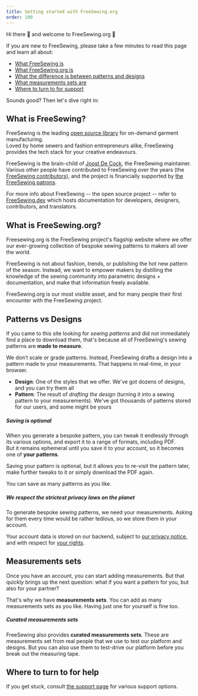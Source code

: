```yaml
---
title: Getting started with FreeSewing.org
order: 100
---
```


Hi there 👋 and welcome to FreeSewing.org 🙂  

If you are new to FreeSewing, please take a few minutes to read this page and learn all about:

- [What FreeSewing is](#what-is-freesewing)
- [What FreeSewing.org is](#what-is-freesewingorg)
- [What the difference is between patterns and designs](#patterns-vs-designs)
- [What measurements sets are](#measurements-sets)
- [Where to turn to for support](#where-to-turn-to-for-help)

Sounds good? Then let's dive right in:

## What is FreeSewing?

FreeSewing is the leading [open source library](https://github.com/freesewing) for on-demand garment manufacturing.  
Loved by home sewers and fashion entrepreneurs alike, FreeSewing provides the tech stack for your creative endeavours.

FreeSewing is the brain-child of [Joost De Cock](https://github.com/joostdecock), the FreeSewing maintainer.
Various other people have contributed to FreeSewing over the years (the
[FreeSewing contributors](/contributors)), and the project is financially
supported by [the FreeSewing patrons](/patrons).

<Tip>

For more info about FreeSewing -- the open source project -- refer to
[FreeSewing.dev](https://freesewing.dev/) which hosts documentation for
developers, designers, contributors, and translators.

</Tip>

## What is FreeSewing.org?

Freesewing.org is the FreeSewing project's flagship website where we offer
our ever-growing collection of bespoke sewing patterns to makers all
over the world.

FreeSewing is not about fashion, trends, or publishing the hot new pattern of the season.
Instead, we want to empower makers by distilling the knowledge of the sewing community
into parametric designs + documentation, and make that information freely available.

FreeSewing.org is our most visible asset, and for many people their first encounter with the FreeSewing project.

## Patterns vs Designs

If you came to this site looking for _sewing patterns_ and did not immediately find a place to download them, that's because all of FreeSewing's sewing patterns are **made to measure**.

We don’t scale or grade patterns.
Instead, FreeSewing drafts a design into a pattern made to your measurements.
That happens in real-time, in your browser. 

- **Design**: One of the styles that we offer. We've got dozens of designs, and you can try them all
- **Pattern**: The result of *drafting the design* (turning it into a sewing pattern to your measurements). We've got thousands of patterns stored for our users, and some might be yours

<Tip>

##### Saving is optional

When you generate a bespoke pattern, you can tweak it endlessly through its various options,
and export it to a range of formats, including PDF.  
But it remains ephemeral until you save it to your account, so it
becomes one of **your patterns**.

Saving your pattern is optional, but it allows you to re-visit the pattern later,
make further tweaks to it or simply download the PDF again.

You can save as many patterns as you like.

</Tip>

<Note>

##### We respect the strictest privacy laws on the planet
To generate bespoke sewing patterns, we need your measurements.
Asking for them every time would be rather tedious, so we store them in your account.

Your account data is stored on our backend, subject to [our privacy notice](/docs/about/privacy),
and with respect for [your rights](docs/about/rights/).

</Note>


## Measurements sets

Once you have an account, you can start adding measurements.
But that quickly brings up the next question: what if you want
a pattern for you, but also for your partner?

That's why we have **measurements sets**. You can add as many measurements sets as you like.
Having just one for yourself is fine too.

<Tip>

##### Curated measurements sets

FreeSewing also provides **curated measurements sets**. These are measurements set from real people that we use to test our platform and designs. But you can also use them to test-drive our platform before you break out the measuring tape.

</Tip>

## Where to turn to for help

If you get stuck, consult [the support page](/support/) for various support options.



